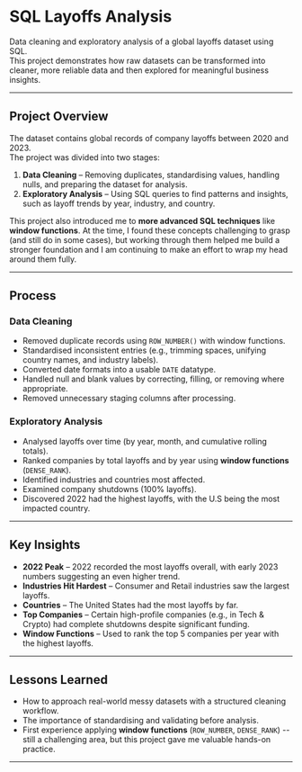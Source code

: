 # SQL Layoffs Analysis

Data cleaning and exploratory analysis of a global layoffs dataset using SQL.  
This project demonstrates how raw datasets can be transformed into cleaner, more reliable data and then explored for meaningful business insights.

---

## Project Overview

The dataset contains global records of company layoffs between 2020 and 2023.  
The project was divided into two stages:

1. **Data Cleaning** – Removing duplicates, standardising values, handling nulls, and preparing the dataset for analysis.  
2. **Exploratory Analysis** – Using SQL queries to find patterns and insights, such as layoff trends by year, industry, and country.

This project also introduced me to **more advanced SQL techniques** like **window functions**. At the time, I found these concepts challenging to grasp (and still do in some cases), but working through them helped me build a stronger foundation and I am continuing to make an effort to wrap my head around them fully.

---

## Process

### Data Cleaning
- Removed duplicate records using `ROW_NUMBER()` with window functions.  
- Standardised inconsistent entries (e.g., trimming spaces, unifying country names, and industry labels).  
- Converted date formats into a usable `DATE` datatype.  
- Handled null and blank values by correcting, filling, or removing where appropriate.  
- Removed unnecessary staging columns after processing.

### Exploratory Analysis
- Analysed layoffs over time (by year, month, and cumulative rolling totals).  
- Ranked companies by total layoffs and by year using **window functions** (`DENSE_RANK`).  
- Identified industries and countries most affected.  
- Examined company shutdowns (100% layoffs).  
- Discovered 2022 had the highest layoffs, with the U.S being the most impacted country.

---

## Key Insights

- **2022 Peak** – 2022 recorded the most layoffs overall, with early 2023 numbers suggesting an even higher trend.  
- **Industries Hit Hardest** – Consumer and Retail industries saw the largest layoffs.  
- **Countries** – The United States had the most layoffs by far.  
- **Top Companies** – Certain high-profile companies (e.g., in Tech & Crypto) had complete shutdowns despite significant funding.  
- **Window Functions** – Used to rank the top 5 companies per year with the highest layoffs.  

---

## Lessons Learned

- How to approach real-world messy datasets with a structured cleaning workflow.  
- The importance of standardising and validating before analysis.  
- First experience applying **window functions** (`ROW_NUMBER`, `DENSE_RANK`) -- still a challenging area, but this project gave me valuable hands-on practice.  

---
